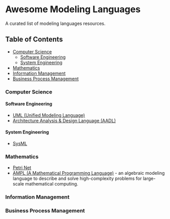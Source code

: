 # Awesome Modeling Languages

A curated list of modeling languages resources.

## Table of Contents

- [Computer Science](computer-science)
  - [Software Engineering](#software-engineering)
  - [System Engineering](#system-engineering)
- [Mathematics](#mathematics)
- [Information Management](#information-management)
- [Business Process Management](#business-process-management)

### Computer Science

#### Software Engineering

* [UML (Unified Modeling Language)](http://uml.org/)
* [Architecture Analysis & Design Language (AADL)](https://en.wikipedia.org/wiki/Architecture_Analysis_%26_Design_Language)

#### System Engineering

* [SysML](https://sysml.org/)

### Mathematics

* [Petri Net](http://www.informatik.uni-hamburg.de/TGI/PetriNets/index.php)
* [AMPL (A Mathematical Programming Language)](https://ampl.com/) -  an algebraic modeling language to describe and solve high-complexity problems for large-scale mathematical computing.

### Information Management

### Business Process Management
